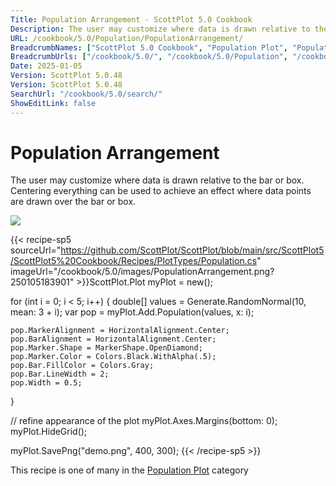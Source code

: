 ```yaml
---
Title: Population Arrangement - ScottPlot 5.0 Cookbook
Description: The user may customize where data is drawn relative to the bar or box. Centering everything can be used to achieve an effect where data points are drawn over the bar or box.
URL: /cookbook/5.0/Population/PopulationArrangement/
BreadcrumbNames: ["ScottPlot 5.0 Cookbook", "Population Plot", "Population Arrangement"]
BreadcrumbUrls: ["/cookbook/5.0/", "/cookbook/5.0/Population", "/cookbook/5.0/Population/PopulationArrangement"]
Date: 2025-01-05
Version: ScottPlot 5.0.48
Version: ScottPlot 5.0.48
SearchUrl: "/cookbook/5.0/search/"
ShowEditLink: false
---
```



<div class='d-flex align-items-center mt-5'>
<h1 class='me-2 text-dark my-0 border-0'>Population Arrangement</h1>
</div>

The user may customize where data is drawn relative to the bar or box. Centering everything can be used to achieve an effect where data points are drawn over the bar or box.

[![](/cookbook/5.0/images/PopulationArrangement.png?250105183901)](/cookbook/5.0/images/PopulationArrangement.png?250105183901)

{{< recipe-sp5 sourceUrl="https://github.com/ScottPlot/ScottPlot/blob/main/src/ScottPlot5/ScottPlot5%20Cookbook/Recipes/PlotTypes/Population.cs" imageUrl="/cookbook/5.0/images/PopulationArrangement.png?250105183901" >}}ScottPlot.Plot myPlot = new();

for (int i = 0; i &lt; 5; i++)
{
    double[] values = Generate.RandomNormal(10, mean: 3 + i);
    var pop = myPlot.Add.Population(values, x: i);

    pop.MarkerAlignment = HorizontalAlignment.Center;
    pop.BarAlignment = HorizontalAlignment.Center;
    pop.Marker.Shape = MarkerShape.OpenDiamond;
    pop.Marker.Color = Colors.Black.WithAlpha(.5);
    pop.Bar.FillColor = Colors.Gray;
    pop.Bar.LineWidth = 2;
    pop.Width = 0.5;
}

// refine appearance of the plot
myPlot.Axes.Margins(bottom: 0);
myPlot.HideGrid();

myPlot.SavePng("demo.png", 400, 300);
{{< /recipe-sp5 >}}

<div class='my-5 text-center'>This recipe is one of many in the <a href='/cookbook/5.0/Population'>Population Plot</a> category</div>


